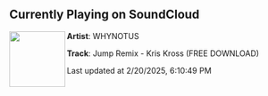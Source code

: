 ## Currently Playing on SoundCloud

[<img align="left" width="100" src="https://i1.sndcdn.com/artworks-IsC1aLnvZdWmioys-F2NMyA-t500x500.jpg">](https://soundcloud.com/whynotusdnb/jump-whynotus-flip)

**Artist**: WHYNOTUS 

**Track**: Jump Remix - Kris Kross (FREE DOWNLOAD)

Last updated at 2/20/2025, 6:10:49 PM
